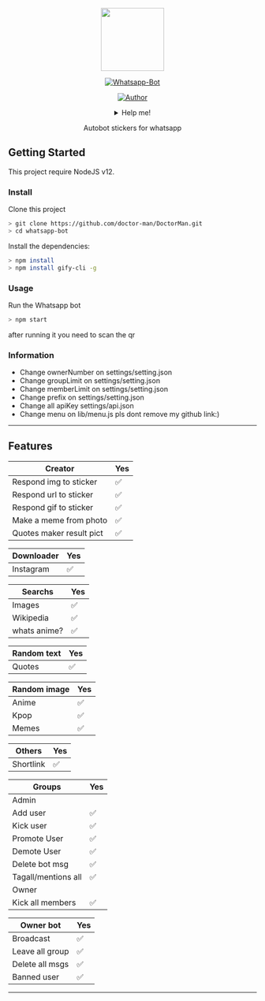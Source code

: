 <p align="center">
<img src="file:///C:/Users/Salem/Desktop/AVATAR2.png" width="128" height="128"/>
</p>
<p align="center">
<a href="#"><img title="Whatsapp-Bot" src="https://img.shields.io/badge/Whatsapp Bot-green?colorA=%23ff0000&colorB=%23017e40&style=for-the-badge"></a>
</p>
<p align="center">
<a href="https://github.com/doctor-man/DoctorMan.git"><img title="Author" src="https://img.shields.io/badge/AUTHOR-Salem-orange.svg?style=for-the-badge&logo=github"></a>
<div align="center">
<details>
 <summary> Help me!</summary>
 
 [Trakteer](https://paypal.com/salemabdullah1)
 
</details>

Autobot stickers for whatsapp
</div>

## Getting Started

This project require NodeJS v12.

### Install
Clone this project

```bash
> git clone https://github.com/doctor-man/DoctorMan.git
> cd whatsapp-bot
```

Install the dependencies:

```bash
> npm install 
> npm install gify-cli -g
```

### Usage
Run the Whatsapp bot

```bash
> npm start
```

after running it you need to scan the qr

### Information
- Change ownerNumber on settings/setting.json
- Change groupLimit on settings/setting.json
- Change memberLimit on settings/setting.json
- Change prefix on settings/setting.json
- Change all apiKey settings/api.json
- Change menu on lib/menu.js
pls dont remove my github link:)

---

## Features

| Creator |Yes|
| ------------- | ------------- |
| Respond img to sticker|✅|
| Respond url to sticker|✅|
| Respond gif to sticker|✅|
| Make a meme from photo|✅|
| Quotes maker result pict|✅|

| Downloader |Yes|
| ------------- | ------------- |
| Instagram |✅|

| Searchs |Yes|
| ------------- | ------------- |
| Images |✅|
| Wikipedia |✅|
| whats anime?|✅|

| Random text |Yes|
| ------------- | ------------- |
| Quotes|✅|

| Random image |Yes|
| ------------- | ------------- |
| Anime |✅|
| Kpop |✅|
| Memes |✅|


| Others |Yes|
| ------------- | ------------- |
| Shortlink|✅|

| Groups |Yes|
| ------------- | ------------- |
| Admin||
| Add user|✅|
| Kick user|✅|
| Promote User|✅|
| Demote User|✅|
| Delete bot msg|✅|
| Tagall/mentions all|✅|
| Owner||
| Kick all members|✅|

| Owner bot |Yes|
| ------------- | ------------- |
| Broadcast|✅|
| Leave all group|✅|
| Delete all msgs|✅|
| Banned user|✅|
 
---